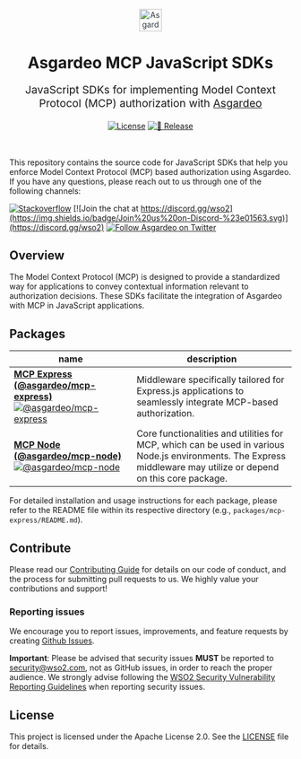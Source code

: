 <p align="center" style="color: #343a40">
  <img
    src="https://github.com/asgardeo/web-ui-sdks/assets/25959096/ae77b70c-6570-40b1-a723-719abd0f7d02" alt="Asgardeo Logo" height="40" width="auto"
  >
  <h1 align="center">
    Asgardeo MCP JavaScript SDKs
  </h1>
</p>
<p align="center" style="font-size: 1.2rem;">
  JavaScript SDKs for implementing Model Context Protocol (MCP) authorization with <a href="https://wso2.com/asgardeo">Asgardeo</a>
</p>

<div align="center">
  <a href="./LICENSE"><img src="https://img.shields.io/badge/License-Apache--2.0-blue.svg" alt="License"></a>
  <a href="https://github.com/asgardeo/mcp-auth-javascript/actions/workflows/release.yml"><img src="https://github.com/asgardeo/mcp-auth-javascript/actions/workflows/release.yml/badge.svg" alt="🚀 Release"></a>
  <br>
  <br>
</div>

<br>

This repository contains the source code for JavaScript SDKs that help you enforce Model Context Protocol (MCP) based
authorization using Asgardeo. If you have any questions, please reach out to us through one of the following channels:

[![Stackoverflow](https://img.shields.io/badge/Ask%20for%20help%20on-Stackoverflow-orange)](https://stackoverflow.com/questions/tagged/wso2is+asgardeo+mcp)
[![Join the chat at https://discord.gg/wso2](https://img.shields.io/badge/Join%20us%20on-Discord-%23e01563.svg)](https://discord.gg/wso2)
[![Follow Asgardeo on Twitter](https://img.shields.io/twitter/follow/Asgardeo?style=social&label=Follow%20Asgardeo)](https://twitter.com/intent/follow?screen_name=Asgardeo)

## Overview

The Model Context Protocol (MCP) is designed to provide a standardized way for applications to convey contextual
information relevant to authorization decisions. These SDKs facilitate the integration of Asgardeo with MCP in
JavaScript applications.

## Packages

| name                                                                                                                                                                                                                                           | description                                                                                                                                                       |
| ---------------------------------------------------------------------------------------------------------------------------------------------------------------------------------------------------------------------------------------------- | ----------------------------------------------------------------------------------------------------------------------------------------------------------------- |
| [**MCP Express (@asgardeo/mcp-express)**](packages/mcp-express/README.md) [![@asgardeo/mcp-express](https://img.shields.io/npm/v/@asgardeo/mcp-express?color=%234A90E2&label=%40asgardeo%2Fmcp-express&logo=express)](./packages/mcp-express/) | Middleware specifically tailored for Express.js applications to seamlessly integrate MCP-based authorization.                                                     |
| [**MCP Node (@asgardeo/mcp-node)**](packages/mcp-node/README.md) [![@asgardeo/mcp-node](https://img.shields.io/npm/v/@asgardeo/mcp-node?color=%23339933&label=%40asgardeo%2Fmcp-node&logo=nodedotjs)](./packages/mcp-node/)                    | Core functionalities and utilities for MCP, which can be used in various Node.js environments. The Express middleware may utilize or depend on this core package. |

For detailed installation and usage instructions for each package, please refer to the README file within its respective
directory (e.g., `packages/mcp-express/README.md`).

## Contribute

Please read our [Contributing Guide](./CONTRIBUTING.md) for details on our code of conduct, and the process for
submitting pull requests to us. We highly value your contributions and support!

### Reporting issues

We encourage you to report issues, improvements, and feature requests by creating
[Github Issues](https://github.com/asgardeo/asgardeo-mcp-node/issues).

**Important**: Please be advised that security issues **MUST** be reported to
<a href="mailto:security@wso2.com">security@wso2.com</a>, not as GitHub issues, in order to reach the proper audience.
We strongly advise following the
[WSO2 Security Vulnerability Reporting Guidelines](https://security.docs.wso2.com/en/latest/security-reporting/vulnerability-reporting-guidelines/)
when reporting security issues.

## License

This project is licensed under the Apache License 2.0. See the [LICENSE](./LICENSE) file for details.
